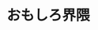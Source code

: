 ---
title: "おもしろ界隈"
startDate: "2025.06"
endDate: "2025.08"
description: "長い付き合いの友人らと始めたブログサイトの実装を担当しました。"
---
